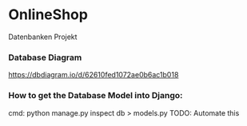 # OnlineShop
Datenbanken Projekt

### Database Diagram
https://dbdiagram.io/d/62610fed1072ae0b6ac1b018

### How to get the Database Model into Django:
cmd: python manage.py inspect db > models.py
TODO: Automate this
